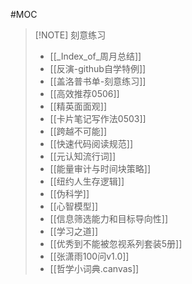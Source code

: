 #MOC 

> [!NOTE] 刻意练习
> - [[_Index_of_周月总结]]
> - [[反演-github自学特例]]
> - [[盖洛普书单-刻意练习]]
> - [[高效推荐0506]]
> - [[精英面面观]]
> - [[卡片笔记写作法0503]]
> - [[跨越不可能]]
> - [[快速代码阅读规范]]
> - [[元认知流行词]]
> - [[能量审计与时间块策略]]
> - [[纽约人生存逻辑]]
> - [[伪科学]]
> - [[心智模型]]
> - [[信息筛选能力和目标导向性]]
> - [[学习之道]]
> - [[优秀到不能被忽视系列套装5册]]
> - [[张潇雨100问v1.0]]
> - [[哲学小词典.canvas]]